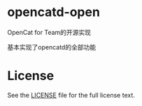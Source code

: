 # opencatd-open

OpenCat for Team的开源实现

基本实现了opencatd的全部功能


# License

See the [LICENSE](License) file for the full license text.